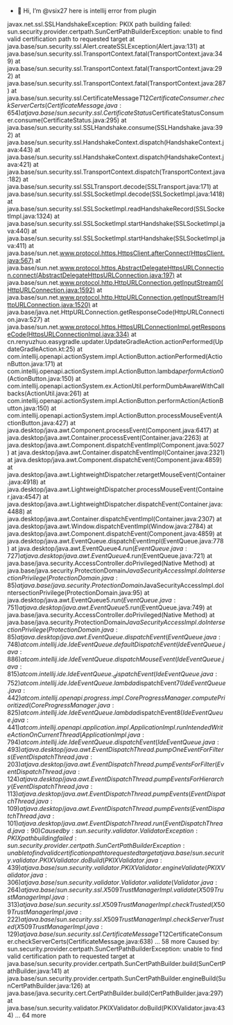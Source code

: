 - 👋 Hi, I’m @vsix27
here is intellij error from plugin


javax.net.ssl.SSLHandshakeException: PKIX path building failed: sun.security.provider.certpath.SunCertPathBuilderException: unable to find valid certification path to requested target
	at java.base/sun.security.ssl.Alert.createSSLException(Alert.java:131)
	at java.base/sun.security.ssl.TransportContext.fatal(TransportContext.java:349)
	at java.base/sun.security.ssl.TransportContext.fatal(TransportContext.java:292)
	at java.base/sun.security.ssl.TransportContext.fatal(TransportContext.java:287)
	at java.base/sun.security.ssl.CertificateMessage$T12CertificateConsumer.checkServerCerts(CertificateMessage.java:654)
	at java.base/sun.security.ssl.CertificateStatus$CertificateStatusConsumer.consume(CertificateStatus.java:295)
	at java.base/sun.security.ssl.SSLHandshake.consume(SSLHandshake.java:392)
	at java.base/sun.security.ssl.HandshakeContext.dispatch(HandshakeContext.java:443)
	at java.base/sun.security.ssl.HandshakeContext.dispatch(HandshakeContext.java:421)
	at java.base/sun.security.ssl.TransportContext.dispatch(TransportContext.java:182)
	at java.base/sun.security.ssl.SSLTransport.decode(SSLTransport.java:171)
	at java.base/sun.security.ssl.SSLSocketImpl.decode(SSLSocketImpl.java:1418)
	at java.base/sun.security.ssl.SSLSocketImpl.readHandshakeRecord(SSLSocketImpl.java:1324)
	at java.base/sun.security.ssl.SSLSocketImpl.startHandshake(SSLSocketImpl.java:440)
	at java.base/sun.security.ssl.SSLSocketImpl.startHandshake(SSLSocketImpl.java:411)
	at java.base/sun.net.www.protocol.https.HttpsClient.afterConnect(HttpsClient.java:567)
	at java.base/sun.net.www.protocol.https.AbstractDelegateHttpsURLConnection.connect(AbstractDelegateHttpsURLConnection.java:197)
	at java.base/sun.net.www.protocol.http.HttpURLConnection.getInputStream0(HttpURLConnection.java:1592)
	at java.base/sun.net.www.protocol.http.HttpURLConnection.getInputStream(HttpURLConnection.java:1520)
	at java.base/java.net.HttpURLConnection.getResponseCode(HttpURLConnection.java:527)
	at java.base/sun.net.www.protocol.https.HttpsURLConnectionImpl.getResponseCode(HttpsURLConnectionImpl.java:334)
	at cn.renyuzhuo.easygradle.updater.UpdateGradleAction.actionPerformed(UpdateGradleAction.kt:25)
	at com.intellij.openapi.actionSystem.impl.ActionButton.actionPerformed(ActionButton.java:171)
	at com.intellij.openapi.actionSystem.impl.ActionButton.lambda$performAction$0(ActionButton.java:150)
	at com.intellij.openapi.actionSystem.ex.ActionUtil.performDumbAwareWithCallbacks(ActionUtil.java:261)
	at com.intellij.openapi.actionSystem.impl.ActionButton.performAction(ActionButton.java:150)
	at com.intellij.openapi.actionSystem.impl.ActionButton.processMouseEvent(ActionButton.java:427)
	at java.desktop/java.awt.Component.processEvent(Component.java:6417)
	at java.desktop/java.awt.Container.processEvent(Container.java:2263)
	at java.desktop/java.awt.Component.dispatchEventImpl(Component.java:5027)
	at java.desktop/java.awt.Container.dispatchEventImpl(Container.java:2321)
	at java.desktop/java.awt.Component.dispatchEvent(Component.java:4859)
	at java.desktop/java.awt.LightweightDispatcher.retargetMouseEvent(Container.java:4918)
	at java.desktop/java.awt.LightweightDispatcher.processMouseEvent(Container.java:4547)
	at java.desktop/java.awt.LightweightDispatcher.dispatchEvent(Container.java:4488)
	at java.desktop/java.awt.Container.dispatchEventImpl(Container.java:2307)
	at java.desktop/java.awt.Window.dispatchEventImpl(Window.java:2784)
	at java.desktop/java.awt.Component.dispatchEvent(Component.java:4859)
	at java.desktop/java.awt.EventQueue.dispatchEventImpl(EventQueue.java:778)
	at java.desktop/java.awt.EventQueue$4.run(EventQueue.java:727)
	at java.desktop/java.awt.EventQueue$4.run(EventQueue.java:721)
	at java.base/java.security.AccessController.doPrivileged(Native Method)
	at java.base/java.security.ProtectionDomain$JavaSecurityAccessImpl.doIntersectionPrivilege(ProtectionDomain.java:85)
	at java.base/java.security.ProtectionDomain$JavaSecurityAccessImpl.doIntersectionPrivilege(ProtectionDomain.java:95)
	at java.desktop/java.awt.EventQueue$5.run(EventQueue.java:751)
	at java.desktop/java.awt.EventQueue$5.run(EventQueue.java:749)
	at java.base/java.security.AccessController.doPrivileged(Native Method)
	at java.base/java.security.ProtectionDomain$JavaSecurityAccessImpl.doIntersectionPrivilege(ProtectionDomain.java:85)
	at java.desktop/java.awt.EventQueue.dispatchEvent(EventQueue.java:748)
	at com.intellij.ide.IdeEventQueue.defaultDispatchEvent(IdeEventQueue.java:886)
	at com.intellij.ide.IdeEventQueue.dispatchMouseEvent(IdeEventQueue.java:815)
	at com.intellij.ide.IdeEventQueue._dispatchEvent(IdeEventQueue.java:752)
	at com.intellij.ide.IdeEventQueue.lambda$dispatchEvent$7(IdeEventQueue.java:442)
	at com.intellij.openapi.progress.impl.CoreProgressManager.computePrioritized(CoreProgressManager.java:825)
	at com.intellij.ide.IdeEventQueue.lambda$dispatchEvent$8(IdeEventQueue.java:441)
	at com.intellij.openapi.application.impl.ApplicationImpl.runIntendedWriteActionOnCurrentThread(ApplicationImpl.java:794)
	at com.intellij.ide.IdeEventQueue.dispatchEvent(IdeEventQueue.java:493)
	at java.desktop/java.awt.EventDispatchThread.pumpOneEventForFilters(EventDispatchThread.java:203)
	at java.desktop/java.awt.EventDispatchThread.pumpEventsForFilter(EventDispatchThread.java:124)
	at java.desktop/java.awt.EventDispatchThread.pumpEventsForHierarchy(EventDispatchThread.java:113)
	at java.desktop/java.awt.EventDispatchThread.pumpEvents(EventDispatchThread.java:109)
	at java.desktop/java.awt.EventDispatchThread.pumpEvents(EventDispatchThread.java:101)
	at java.desktop/java.awt.EventDispatchThread.run(EventDispatchThread.java:90)
Caused by: sun.security.validator.ValidatorException: PKIX path building failed: sun.security.provider.certpath.SunCertPathBuilderException: unable to find valid certification path to requested target
	at java.base/sun.security.validator.PKIXValidator.doBuild(PKIXValidator.java:439)
	at java.base/sun.security.validator.PKIXValidator.engineValidate(PKIXValidator.java:306)
	at java.base/sun.security.validator.Validator.validate(Validator.java:264)
	at java.base/sun.security.ssl.X509TrustManagerImpl.validate(X509TrustManagerImpl.java:313)
	at java.base/sun.security.ssl.X509TrustManagerImpl.checkTrusted(X509TrustManagerImpl.java:222)
	at java.base/sun.security.ssl.X509TrustManagerImpl.checkServerTrusted(X509TrustManagerImpl.java:129)
	at java.base/sun.security.ssl.CertificateMessage$T12CertificateConsumer.checkServerCerts(CertificateMessage.java:638)
	... 58 more
Caused by: sun.security.provider.certpath.SunCertPathBuilderException: unable to find valid certification path to requested target
	at java.base/sun.security.provider.certpath.SunCertPathBuilder.build(SunCertPathBuilder.java:141)
	at java.base/sun.security.provider.certpath.SunCertPathBuilder.engineBuild(SunCertPathBuilder.java:126)
	at java.base/java.security.cert.CertPathBuilder.build(CertPathBuilder.java:297)
	at java.base/sun.security.validator.PKIXValidator.doBuild(PKIXValidator.java:434)
	... 64 more

